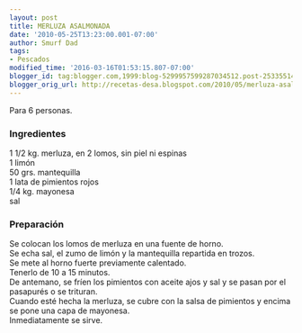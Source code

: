 ```yaml
---
layout: post
title: MERLUZA ASALMONADA
date: '2010-05-25T13:23:00.001-07:00'
author: Smurf Dad
tags:
- Pescados
modified_time: '2016-03-16T01:53:15.807-07:00'
blogger_id: tag:blogger.com,1999:blog-5299957599287034512.post-2533551426072800874
blogger_orig_url: http://recetas-desa.blogspot.com/2010/05/merluza-asalmonada.html
---
```


Para 6 personas.<br /><h3>Ingredientes</h3>1 1/2 kg. merluza, en 2 lomos, sin piel ni espinas<br />1 limón<br />50 grs. mantequilla<br />1 lata de pimientos rojos<br />1/4 kg. mayonesa<br />sal<br /><h3>Preparación</h3>Se colocan los lomos de merluza en una fuente de horno.<br />Se echa sal, el zumo de limón y la mantequilla repartida en trozos.<br />Se mete al horno fuerte previamente calentado.<br />Tenerlo de 10 a 15 minutos.<br />De antemano, se fríen los pimientos con aceite ajos y sal y se pasan por el pasapurés o se trituran.<br />Cuando esté hecha la merluza, se cubre con la salsa de pimientos y encima se pone una capa de mayonesa.<br />Inmediatamente se sirve.